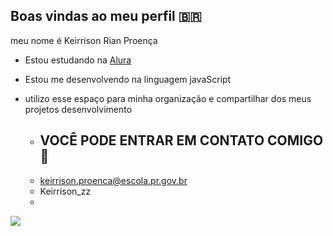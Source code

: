 ## Boas vindas ao meu perfil 🇧🇷

 meu nome é Keirrison Rian Proença

 - Estou estudando na [Alura](https://alura.com.br)
 - Estou me desenvolvendo na linguagem javaScript
 - utilizo esse espaço para minha organização e compartilhar dos meus projetos desenvolvimento

   - ## VOCÊ PODE ENTRAR EM CONTATO COMIGO 🥇
   -  keirrison.proenca@escola.pr.gov.br
   -  Keirrison_zz
   -  
![](https://media1.tenor.com/m/xwKvSU1YrKIAAAAC/smile.gif)
